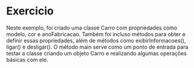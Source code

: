 
# Exercicio
Neste exemplo, foi criado uma classe Carro com propriedades como modelo, cor e anoFabricacao. Também foi incluso métodos para obter e definir essas propriedades, além de métodos como exibirInformacoes(), ligar() e desligar(). O método main serve como um ponto de entrada para testar a classe criando um objeto Carro e realizando algumas operações básicas com ele.
